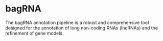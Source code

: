 # bagRNA
The bagRNA annotation pipeline is a robust and comprehensive tool designed for the annotation of long non-coding RNAs (lncRNAs) and the refinement of gene models.

